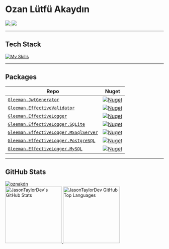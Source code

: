 # Ozan Lütfü Akaydın

<p align="start">
  <a href="https://www.linkedin.com/in/ozan-l%C3%BCtf%C3%BC-akaydin/">
    <img src="https://skillicons.dev/icons?i=linkedin" />
  </a>
 <a href="https://twitter.com/OzanAkaydin29">
    <img src="https://skillicons.dev/icons?i=twitter" />
  </a>
</p>

<hr>

## Tech Stack
[![My Skills](https://skillicons.dev/icons?i=cs,dotnet,jquery,sqlite,postgres,mysql,mongodb,redis,rabbitmq,postman,git,docker,unity,visualstudio,vscode&perline=15)](https://skillicons.dev)
<br>
<hr>

## Packages
| Repo |  Nuget |
| ------- | ----------  |
| <a href="https://github.com/oznakdn/JwtGenerator">`Gleeman.JwtGenerator`</a> |  [![Nuget](https://img.shields.io/nuget/dt/Gleeman.JwtGenerator.svg)](https://www.nuget.org/packages/Gleeman.JwtGenerator/) |
| <a href="https://github.com/oznakdn/EffectiveValidator">`Gleeman.EffectiveValidator`</a> |  [![Nuget](https://img.shields.io/nuget/dt/Gleeman.EffectiveValidator.svg)](https://www.nuget.org/packages/Gleeman.EffectiveValidator) | 
| <a href="https://github.com/oznakdn/EffectiveLogger">`Gleeman.EffectiveLogger`</a> |  [![Nuget](https://img.shields.io/nuget/dt/Gleeman.EffectiveLogger.svg)](https://www.nuget.org/packages/Gleeman.EffectiveLogger) | 
| <a href="https://github.com/oznakdn/EffectiveLogger">`Gleeman.EffectiveLogger.SQLite`</a> |  [![Nuget](https://img.shields.io/nuget/dt/Gleeman.EffectiveLogger.SQLite.svg)](https://www.nuget.org/packages/Gleeman.EffectiveLogger.SQLite/) | 
| <a href="https://github.com/oznakdn/EffectiveLogger">`Gleeman.EffectiveLogger.MSSqlServer`</a> |  [![Nuget](https://img.shields.io/nuget/dt/Gleeman.EffectiveLogger.MSSqlServer.svg)](https://www.nuget.org/packages/Gleeman.EffectiveLogger.MSSqlServer/) | 
| <a href="https://github.com/oznakdn/EffectiveLogger">`Gleeman.EffectiveLogger.PostgreSQL`</a> |  [![Nuget](https://img.shields.io/nuget/dt/Gleeman.EffectiveLogger.PostgreSQL.svg)](https://www.nuget.org/packages/Gleeman.EffectiveLogger.PostgreSQL/) | 
| <a href="https://github.com/oznakdn/EffectiveLogger">`Gleeman.EffectiveLogger.MySQL`</a> |  [![Nuget](https://img.shields.io/nuget/dt/Gleeman.EffectiveLogger.MySQL.svg)](https://www.nuget.org/packages/Gleeman.EffectiveLogger.MySQL/) | 



<hr>

## GitHub Stats
<a href="https://github.com/oznakdn">
 <img src="https://komarev.com/ghpvc/?username=oznakdn&label=Profile%20views&color=0e75b6&style=flat" alt="oznakdn" />
</a>
<br>
<a href="https://github.com/oznakdn">
  <img height="180em" src="https://github-readme-stats.vercel.app/api?username=oznakdn&show_icons=true&theme=shades-of-purple&count_private=true" alt="JasonTaylorDev's GitHub Stats" />
  <img height="180em" src="https://github-readme-stats.vercel.app/api/top-langs/?username=oznakdn&theme=shades-of-purple&layout=compact" 
    alt="JasonTaylorDev GitHub Top Languages" />
</a>



[Twitter]:https://twitter.com/OzanAkaydin29
[Linkedin]:https://www.linkedin.com/in/ozan-l%C3%BCtf%C3%BC-akaydin/
[Medium]:https://medium.com/@ozanakaydin
[Stackoverflow]:https://stackoverflow.com/users/15339231/ozanakdn
[HackerRank]:https://www.hackerrank.com/ozanakaydin
[CodeWars]:https://coderbyte.com/profile/oznakdn
[LeetCode]:https://leetcode.com/ozanakaydin/
[CodeWars]:https://www.codewars.com/users/oznakdn




